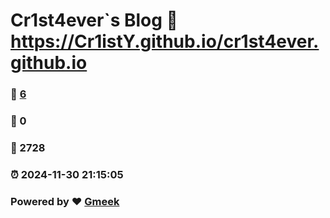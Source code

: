 # Cr1st4ever`s Blog :link: https://Cr1istY.github.io/cr1st4ever.github.io 
### :page_facing_up: [6](https://Cr1istY.github.io/cr1st4ever.github.io/tag.html) 
### :speech_balloon: 0 
### :hibiscus: 2728 
### :alarm_clock: 2024-11-30 21:15:05 
### Powered by :heart: [Gmeek](https://github.com/Meekdai/Gmeek)
